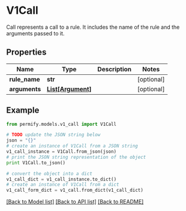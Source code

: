 # V1Call

Call represents a call to a rule. It includes the name of the rule and the arguments passed to it.

## Properties

Name | Type | Description | Notes
------------ | ------------- | ------------- | -------------
**rule_name** | **str** |  | [optional] 
**arguments** | [**List[Argument]**](Argument.md) |  | [optional] 

## Example

```python
from permify.models.v1_call import V1Call

# TODO update the JSON string below
json = "{}"
# create an instance of V1Call from a JSON string
v1_call_instance = V1Call.from_json(json)
# print the JSON string representation of the object
print V1Call.to_json()

# convert the object into a dict
v1_call_dict = v1_call_instance.to_dict()
# create an instance of V1Call from a dict
v1_call_form_dict = v1_call.from_dict(v1_call_dict)
```
[[Back to Model list]](../README.md#documentation-for-models) [[Back to API list]](../README.md#documentation-for-api-endpoints) [[Back to README]](../README.md)



